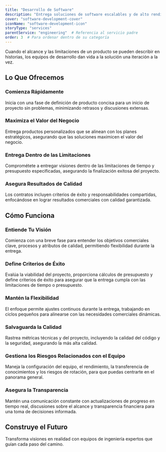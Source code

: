```yaml
---
title: "Desarrollo de Software"
description: "Entrega soluciones de software escalables y de alto rendimiento, adaptadas a los requisitos únicos del negocio, asegurando crecimiento y excelencia operativa."
cover: "software-development-cover"
iconName: "software-development-icon"
storyType: "services"
parentService: "engineering"  # Referencia al servicio padre
order: 3  # Para ordenar dentro de su categoría
---
```


Cuando el alcance y las limitaciones de un producto se pueden describir en historias, los equipos de desarrollo dan vida a la solución una iteración a la vez.

## Lo Que Ofrecemos

### Comienza Rápidamente

Inicia con una fase de definición de producto concisa para un inicio de proyecto sin problemas, minimizando retrasos y discusiones extensas.

### Maximiza el Valor del Negocio

Entrega productos personalizados que se alinean con los planes estratégicos, asegurando que las soluciones maximicen el valor del negocio.

### Entrega Dentro de las Limitaciones

Comprométete a entregar visiones dentro de las limitaciones de tiempo y presupuesto especificadas, asegurando la finalización exitosa del proyecto.

### Asegura Resultados de Calidad

Los contratos incluyen criterios de éxito y responsabilidades compartidas, enfocándose en lograr resultados comerciales con calidad garantizada.

## Cómo Funciona

### Entiende Tu Visión

Comienza con una breve fase para entender los objetivos comerciales clave, procesos y atributos de calidad, permitiendo flexibilidad durante la entrega.

### Define Criterios de Éxito

Evalúa la viabilidad del proyecto, proporciona cálculos de presupuesto y define criterios de éxito para asegurar que la entrega cumpla con las limitaciones de tiempo o presupuesto.

### Mantén la Flexibilidad

El enfoque permite ajustes continuos durante la entrega, trabajando en ciclos pequeños para alinearse con las necesidades comerciales dinámicas.

### Salvaguarda la Calidad

Rastrea métricas técnicas y del proyecto, incluyendo la calidad del código y la seguridad, asegurando la más alta calidad.

### Gestiona los Riesgos Relacionados con el Equipo

Maneja la configuración del equipo, el rendimiento, la transferencia de conocimientos y los riesgos de rotación, para que puedas centrarte en el panorama general.

### Asegura la Transparencia

Mantén una comunicación constante con actualizaciones de progreso en tiempo real, discusiones sobre el alcance y transparencia financiera para una toma de decisiones informada.

## Construye el Futuro

Transforma visiones en realidad con equipos de ingeniería expertos que guían cada paso del camino.
